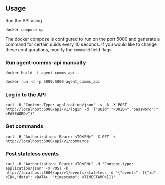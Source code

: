 ## Usage

Run the API using

```
docker compose up
```

The docker compose is configured to run on the port 5000 and generate a command for certain uuids every 10 seconds. If you would like to change these configurations, modify the `command` field flags.

### Run agent-comms-api manually

```
docker build -t agent_comms_api .

docker run -d -p 5000:5000 agent_comms_api
```

### Log in to the API

```
curl -H 'Content-Type: application/json' -s -k -X POST http://localhost:5000/api/v1/login -d '{"uuid":"<UUID>","password":"<PASSWORD>"}'
```

### Get commands

```
curl -H "Authorization: Bearer <TOKEN>" -X GET -k http://localhost:5000/api/v1/commands
```

### Post stateless events

```
curl -H "Authorization: Bearer <TOKEN>" -H "Content-type: application/json" -X POST -k http://localhost:5000/api/v1/events/stateless -d '{"events": [{"id": <ID>,"data": <DATA>, "timestamp": <TIMESTAMP>}]}'
```
